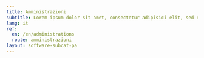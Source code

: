 ```yaml
---
title: Amministrazioni
subtitle: Lorem ipsum dolor sit amet, consectetur adipisici elit, sed eiusmod tempor incidunt ut labore et dolore magna aliqua. Ut enim ad minim veniam, quis nostrud
lang: it
ref:
  en: /en/administrations
  route: amministrazioni
layout: software-subcat-pa
---
```

